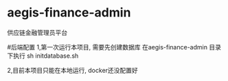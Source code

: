 # aegis-finance-admin
供应链金融管理员平台

#后端配置
1,第一次运行本项目, 需要先创建数据库
  在aegis-finance-admin 目录下执行
sh initdatabase.sh


2,目前本项目只能在本地运行, docker还没配置好